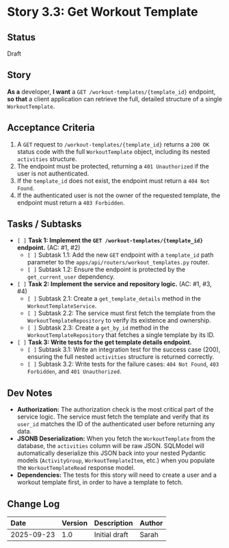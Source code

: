# Story 3.3: Get Workout Template

## Status

Draft

## Story

**As a** developer,
**I want** a `GET /workout-templates/{template_id}` endpoint,
**so that** a client application can retrieve the full, detailed structure of a single `WorkoutTemplate`.

## Acceptance Criteria

1.  A `GET` request to `/workout-templates/{template_id}` returns a `200 OK` status code with the full `WorkoutTemplate` object, including its nested `activities` structure.
2.  The endpoint must be protected, returning a `401 Unauthorized` if the user is not authenticated.
3.  If the `template_id` does not exist, the endpoint must return a `404 Not Found`.
4.  If the authenticated user is not the owner of the requested template, the endpoint must return a `403 Forbidden`.

## Tasks / Subtasks

*   `[ ]` **Task 1: Implement the `GET /workout-templates/{template_id}` endpoint.** (AC: #1, #2)
    *   `[ ]` Subtask 1.1: Add the new `GET` endpoint with a `template_id` path parameter to the `apps/api/routers/workout_templates.py` router.
    *   `[ ]` Subtask 1.2: Ensure the endpoint is protected by the `get_current_user` dependency.
*   `[ ]` **Task 2: Implement the service and repository logic.** (AC: #1, #3, #4)
    *   `[ ]` Subtask 2.1: Create a `get_template_details` method in the `WorkoutTemplateService`.
    *   `[ ]` Subtask 2.2: The service must first fetch the template from the `WorkoutTemplateRepository` to verify its existence and ownership.
    *   `[ ]` Subtask 2.3: Create a `get_by_id` method in the `WorkoutTemplateRepository` that fetches a single template by its ID.
*   `[ ]` **Task 3: Write tests for the get template details endpoint.**
    *   `[ ]` Subtask 3.1: Write an integration test for the success case (200), ensuring the full nested `activities` structure is returned correctly.
    *   `[ ]` Subtask 3.2: Write tests for the failure cases: `404 Not Found`, `403 Forbidden`, and `401 Unauthorized`.

## Dev Notes

*   **Authorization:** The authorization check is the most critical part of the service logic. The service must fetch the template and verify that its `user_id` matches the ID of the authenticated user before returning any data.
*   **JSONB Deserialization:** When you fetch the `WorkoutTemplate` from the database, the `activities` column will be raw JSON. SQLModel will automatically deserialize this JSON back into your nested Pydantic models (`ActivityGroup`, `WorkoutTemplateItem`, etc.) when you populate the `WorkoutTemplateRead` response model.
*   **Dependencies:** The tests for this story will need to create a user and a workout template first, in order to have a template to fetch.

## Change Log

| Date | Version | Description | Author |
| :--- | :--- | :--- | :--- |
| 2025-09-23 | 1.0 | Initial draft | Sarah |
